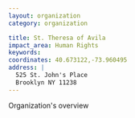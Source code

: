 ```yaml
---
layout: organization
category: organization

title: St. Theresa of Avila
impact_area: Human Rights
keywords: 
coordinates: 40.673122,-73.960495
address: |
  525 St. John's Place
  Brooklyn NY 11238
---
```

Organization's overview
